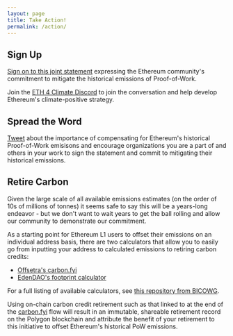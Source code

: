 ```yaml
---
layout: page
title: Take Action!
permalink: /action/
---
```

## Sign Up

[Sign on to this joint statement](https://docs.google.com/forms/d/e/1FAIpQLSfL3t7lzdQLr3z-WDV7S-FaDmHBTyKbP2B5Pfdxzra3Hw0bGw/viewform) expressing the Ethereum community's commitment to mitigate the historical emissions of Proof-of-Work.

Join the [ETH 4 Climate Discord](https://discord.gg/ZWY2Mxb5aM) to join the conversation and help develop Ethereum's climate-positive strategy.

## Spread the Word

[Tweet](https://twitter.com/intent/tweet?text=The%20Merge%20has%20reduced%20Ethereum%27s%20emissions%20by%2099.95%25%20but%20leaves%20a%20legacy%20of%20tens%20of%20millions%20of%20tonnes%20of%20CO2%20-%20let%27s%20join%20together%20to%20mitigate%20these%20historical%20emissions%21%20https%3A%2F%2F0xaurelius.github.io%2Fmerge4climate) about the importance of compensating for Ethereum's historical Proof-of-Work emisisons and encourage organizations you are a part of and others in your work to sign the statement and commit to mitigating their historical emissions.

## Retire Carbon

Given the large scale of all available emissions estimates (on the order of 10s of millions of tonnes) it seems safe to say this will be a years-long endeavor - but we don't want to wait years to get the ball rolling and allow our community to demonstrate our commitment.

As a starting point for Ethereum L1 users to offset their emissions on an individual address basis, there are two calculators that allow you to easily go from inputting your address to calculated emissions to retiring carbon credits:
- [Offsetra's carbon.fyi](https://carbon.fyi)
- [EdenDAO's footprint calculator]()

For a full listing of available calculators, see [this repository from BICOWG](https://github.com/bicowg/bicowg/tree/main/Validator-and-protocol-carbon-footprint-methods-and-analysis).

Using on-chain carbon credit retirement such as that linked to at the end of the [carbon.fyi](https://carbon.fyi) flow will result in an immutable, shareable retirement record on the Polygon blockchain and attribute the benefit of your retirement to this initiative to offset Ethereum's historical PoW emissions.
